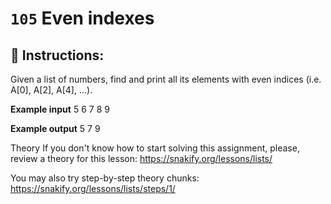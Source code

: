  # `105` Even indexes

## 📝 Instructions:

Given a list of numbers, find and print all its elements with even indices (i.e. A[0], A[2], A[4], ...).

**Example input**
5 6 7 8 9

**Example output**
5 7 9

Theory
If you don't know how to start solving this assignment, please, review a theory for this lesson:
https://snakify.org/lessons/lists/

You may also try step-by-step theory chunks:
https://snakify.org/lessons/lists/steps/1/